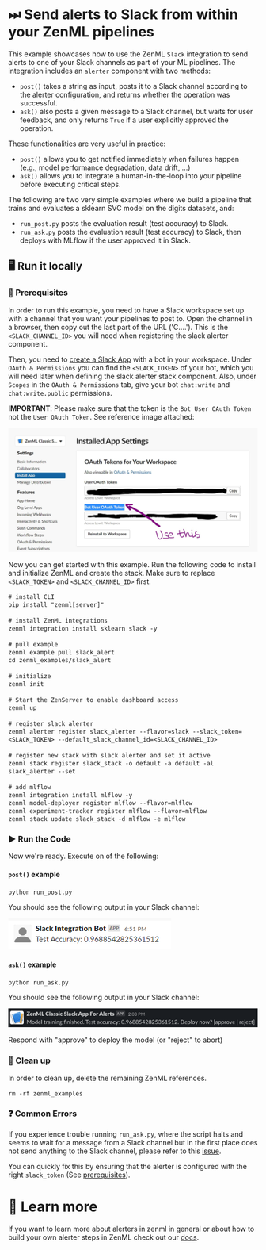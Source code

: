 # ⏭ Send alerts to Slack from within your ZenML pipelines

This example showcases how to use the ZenML `Slack` integration to send alerts
to one of your Slack channels as part of your ML pipelines.
The integration includes an `alerter` component with two methods:
- `post()` takes a string as input, posts it to a Slack channel according to
  the alerter configuration, and returns whether the operation was successful.
- `ask()` also posts a given message to a Slack channel, but waits for user
  feedback, and only returns `True` if a user explicitly approved the operation.

These functionalities are very useful in practice:
- `post()` allows you to get notified immediately when failures happen 
  (e.g., model performance degradation, data drift, ...)
- `ask()` allows you to integrate a human-in-the-loop into your pipeline before
  executing critical steps.

The following are two very simple examples where we build a pipeline that trains 
and evaluates a sklearn SVC model on the digits datasets, and:
- `run_post.py` posts the evaluation result (test accuracy) to Slack.
- `run_ask.py` posts the evaluation result (test accuracy) to Slack, 
  then deploys with MLflow if the user approved it in Slack.

## 🖥 Run it locally

### 📄 Prerequisites

In order to run this example, you need to have a Slack workspace set up
with a channel that you want your pipelines to post to.
Open the channel in a browser, then copy out the last part of the URL 
('C....').
This is the `<SLACK_CHANNEL_ID>` you will need when registering the
slack alerter component.

Then, you need to [create a Slack App](https://api.slack.com/apps?new_app=1)
with a bot in your workspace.
Under `OAuth & Permissions` you can find the `<SLACK_TOKEN>` of your bot,
which you will need later when defining the slack alerter stack component.
Also, under `Scopes` in the `OAuth & Permissions` tab, give your
bot `chat:write` and `chat:write.public` permissions.

**IMPORTANT**: Please make sure that the token is the `Bot User OAuth Token` not the 
`User OAuth Token`. See reference image attached:

![Slack Token Image](assets/slack_token.jpg)

Now you can get started with this example. 
Run the following code to install and initialize ZenML and create the stack.
Make sure to replace `<SLACK_TOKEN>` and `<SLACK_CHANNEL_ID>` first.

```shell
# install CLI
pip install "zenml[server]"

# install ZenML integrations
zenml integration install sklearn slack -y

# pull example
zenml example pull slack_alert
cd zenml_examples/slack_alert

# initialize
zenml init

# Start the ZenServer to enable dashboard access
zenml up

# register slack alerter
zenml alerter register slack_alerter --flavor=slack --slack_token=<SLACK_TOKEN> --default_slack_channel_id=<SLACK_CHANNEL_ID>

# register new stack with slack alerter and set it active
zenml stack register slack_stack -o default -a default -al slack_alerter --set

# add mlflow
zenml integration install mlflow -y
zenml model-deployer register mlflow --flavor=mlflow
zenml experiment-tracker register mlflow --flavor=mlflow
zenml stack update slack_stack -d mlflow -e mlflow
```

### ▶️ Run the Code

Now we're ready. Execute on of the following:

#### `post()` example

```shell
python run_post.py
```

You should see the following output in your Slack channel:

![Post Slack Message](assets/slack-message-post.png)

#### `ask()` example

```shell
python run_ask.py
```

You should see the following output in your Slack channel:

![Ask Slack Message](assets/slack-message-ask.png)

Respond with "approve" to deploy the model (or "reject" to abort)

### 🧽 Clean up

In order to clean up, delete the remaining ZenML references.

```shell
rm -rf zenml_examples
```

### ❓ Common Errors

If you experience trouble running `run_ask.py`, where the script halts and seems to wait for a
message from a Slack channel but in the first place does not send anything to the Slack channel,
please refer to this [issue](https://github.com/zenml-io/zenml/issues/1364).

You can quickly fix this by ensuring that the alerter is configured with the right `slack_token` (See [prerequisites](#-prerequisites)).

# 📜 Learn more

If you want to learn more about alerters in zenml in general or about how to 
build your own alerter steps in ZenML check out our 
[docs](https://docs.zenml.io/component-gallery/alerters/alerters).
